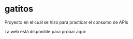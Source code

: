 # gatitos
Proyecto en el cual se hizo para practicar el consumo de APIs

La web está disponible para probar aquí:

